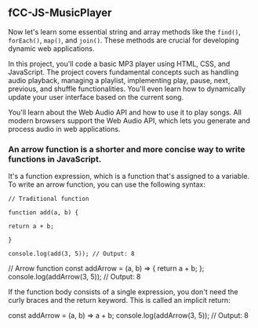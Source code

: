 ## fCC-JS-MusicPlayer

Now let's learn some essential string and array methods like the `find()`, `forEach()`, `map()`, and `join()`.
These methods are crucial for developing dynamic web applications.

In this project, you'll code a basic MP3 player using HTML, CSS, and JavaScript.
The project covers fundamental concepts such as handling audio playback, managing a playlist, implementing play, pause, next, previous, and shuffle functionalities.
You'll even learn how to dynamically update your user interface based on the current song.

You'll learn about the Web Audio API and how to use it to play songs.
All modern browsers support the Web Audio API, which lets you generate and process audio in web applications.

### An arrow function is a shorter and more concise way to write functions in JavaScript.

It's a function expression, which is a function that's assigned to a variable.
To write an arrow function, you can use the following syntax:

`// Traditional function`

`function add(a, b) {`

`return a + b;`

`}`

`console.log(add(3, 5)); // Output: 8`

// Arrow function
const addArrow = (a, b) => {
return a + b;
};
console.log(addArrow(3, 5)); // Output: 8

If the function body consists of a single expression, you don't need the curly braces and the return keyword. This is called an implicit return:

const addArrow = (a, b) => a + b;
console.log(addArrow(3, 5)); // Output: 8

